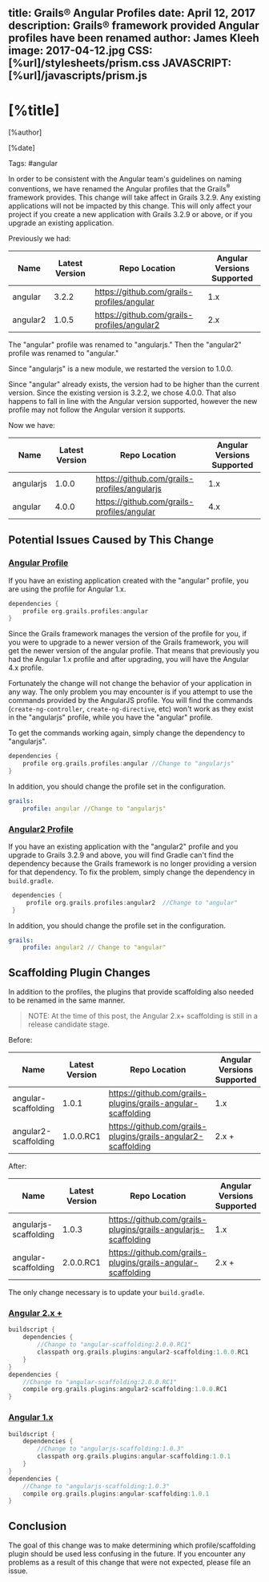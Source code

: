 title: Grails® Angular Profiles
date: April 12, 2017  
description: Grails® framework provided Angular profiles have been renamed
author: James Kleeh
image: 2017-04-12.jpg 
CSS: [%url]/stylesheets/prism.css
JAVASCRIPT: [%url]/javascripts/prism.js
---

# [%title]

[%author]

[%date] 

Tags: #angular

In order to be consistent with the Angular team's guidelines on naming conventions, we have renamed the Angular profiles that the Grails<sup>&reg;</sup> framework provides. This change will take affect in Grails 3.2.9. Any existing applications will not be impacted by this change. This will only affect your project if you create a new application with Grails 3.2.9 or above, or if you upgrade an existing application.

Previously we had:

| Name | Latest Version | Repo Location | Angular Versions Supported
|------|----------------|---------------|----------------------------|
| angular | 3.2.2  | https://github.com/grails-profiles/angular  | 1.x 
| angular2 | 1.0.5 | https://github.com/grails-profiles/angular2  | 2.x 

The "angular" profile was renamed to "angularjs." Then the "angular2" profile was renamed to "angular."

Since "angularjs" is a new module, we restarted the version to 1.0.0.

Since "angular" already exists, the version had to be higher than the current version. Since the existing version is 3.2.2, we chose 4.0.0. That also happens to fall in line with the Angular version supported, however the new profile may not follow the Angular version it supports.

Now we have:

| Name | Latest Version | Repo Location | Angular Versions Supported
|------|----------------|---------------|----------------------------|
| angularjs | 1.0.0 | https://github.com/grails-profiles/angularjs  | 1.x 
| angular | 4.0.0  | https://github.com/grails-profiles/angular  | 4.x

## Potential Issues Caused by This Change

### [Angular Profile](https://github.com/grails-profiles/angularjs)

If you have an existing application created with the "angular" profile, you are using the profile for Angular 1.x.

```groovy
dependencies {
    profile org.grails.profiles:angular
}
```

Since the Grails framework manages the version of the profile for you, if you were to upgrade to a newer version of the Grails framework, you will get the newer version of the angular profile. That means that previously you had the Angular 1.x profile and after upgrading, you will have the Angular 4.x profile.

Fortunately the change will not change the behavior of your application in any way. The only problem you may encounter is if you attempt to use the commands provided by the AngularJS profile. You will find the commands (`create-ng-controller`, `create-ng-directive`, etc) won't work as they exist in the "angularjs" profile, while you have the "angular" profile.

To get the commands working again, simply change the dependency to "angularjs".

```groovy
dependencies {
    profile org.grails.profiles:angular //Change to "angularjs"
}
```

In addition, you should change the profile set in the configuration.

```yaml
grails:
    profile: angular //Change to "angularjs"
```

### [Angular2 Profile](https://github.com/grails-profiles/angular)

If you have an existing application with the "angular2" profile and you upgrade to Grails 3.2.9 and above, you will find Gradle can't find the dependency because the Grails framework is no longer providing a version for that dependency. To fix the problem, simply change the dependency in `build.gradle`.
 
```groovy
 dependencies {
     profile org.grails.profiles:angular2  //Change to "angular"
 }
```
 
In addition, you should change the profile set in the configuration.

```yaml
grails:
    profile: angular2 // Change to "angular"
```

## Scaffolding Plugin Changes

In addition to the profiles, the plugins that provide scaffolding also needed to be renamed in the same manner.

> NOTE: At the time of this post, the Angular 2.x+ scaffolding is still in a release candidate stage.

Before:

| Name                  | Latest Version | Repo Location | Angular Versions Supported
|-----------------------|----------------|---------------|----------------------------|
| angular-scaffolding   | 1.0.1  | https://github.com/grails-plugins/grails-angular-scaffolding  | 1.x 
| angular2-scaffolding  | 1.0.0.RC1 | https://github.com/grails-plugins/grails-angular2-scaffolding  | 2.x +
 
After:

| Name                  | Latest Version | Repo Location | Angular Versions Supported
|-----------------------|----------------|---------------|----------------------------|
| angularjs-scaffolding | 1.0.3  | https://github.com/grails-plugins/grails-angularjs-scaffolding  | 1.x 
| angular-scaffolding   | 2.0.0.RC1 | https://github.com/grails-plugins/grails-angular-scaffolding  | 2.x +

The only change necessary is to update your `build.gradle`.

### [Angular 2.x +](https://github.com/grails-plugins/grails-angular-scaffolding)

```groovy
buildscript {
    dependencies {
        //Change to "angular-scaffolding:2.0.0.RC1"
        classpath org.grails.plugins:angular2-scaffolding:1.0.0.RC1 
    }
}
dependencies {
    //Change to "angular-scaffolding:2.0.0.RC1"
    compile org.grails.plugins:angular2-scaffolding:1.0.0.RC1  
}
```
 
### [Angular 1.x](https://github.com/grails-plugins/grails-angularjs-scaffolding)
 
```groovy
buildscript {
    dependencies {
        //Change to "angularjs-scaffolding:1.0.3"
        classpath org.grails.plugins:angular-scaffolding:1.0.1  
    }
}
dependencies {
    //Change to "angularjs-scaffolding:1.0.3"
    compile org.grails.plugins:angular-scaffolding:1.0.1  
}
```

## Conclusion

The goal of this change was to make determining which profile/scaffolding plugin should be used less confusing in the future. If you encounter any problems as a result of this change that were not expected, please file an issue.

